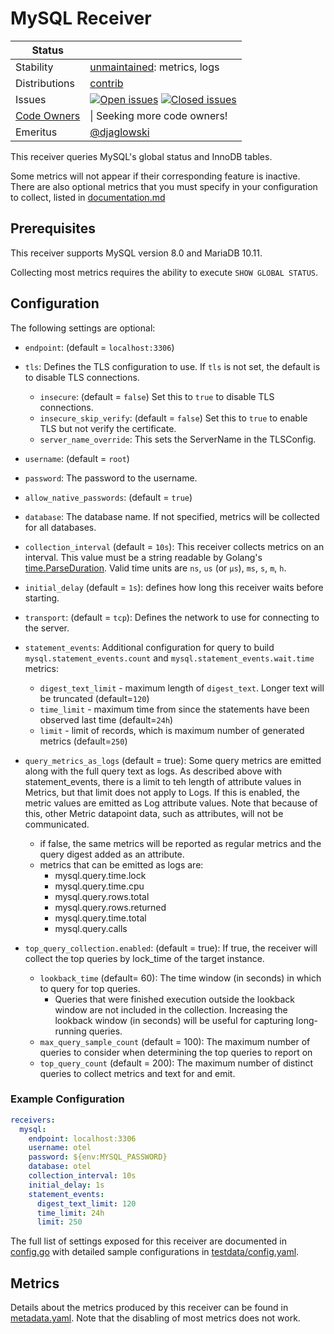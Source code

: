 # MySQL Receiver

<!-- status autogenerated section -->
| Status        |           |
| ------------- |-----------|
| Stability     | [unmaintained]: metrics, logs   |
| Distributions | [contrib] |
| Issues        | [![Open issues](https://img.shields.io/github/issues-search/open-telemetry/opentelemetry-collector-contrib?query=is%3Aissue%20is%3Aopen%20label%3Areceiver%2Fmysql%20&label=open&color=orange&logo=opentelemetry)](https://github.com/open-telemetry/opentelemetry-collector-contrib/issues?q=is%3Aopen+is%3Aissue+label%3Areceiver%2Fmysql) [![Closed issues](https://img.shields.io/github/issues-search/open-telemetry/opentelemetry-collector-contrib?query=is%3Aissue%20is%3Aclosed%20label%3Areceiver%2Fmysql%20&label=closed&color=blue&logo=opentelemetry)](https://github.com/open-telemetry/opentelemetry-collector-contrib/issues?q=is%3Aclosed+is%3Aissue+label%3Areceiver%2Fmysql) |
| [Code Owners](https://github.com/open-telemetry/opentelemetry-collector-contrib/blob/main/CONTRIBUTING.md#becoming-a-code-owner)    |  \| Seeking more code owners! |
| Emeritus      | [@djaglowski](https://www.github.com/djaglowski) |

[unmaintained]: https://github.com/open-telemetry/opentelemetry-collector/blob/main/docs/component-stability.md#unmaintained
[contrib]: https://github.com/open-telemetry/opentelemetry-collector-releases/tree/main/distributions/otelcol-contrib
<!-- end autogenerated section -->

This receiver queries MySQL's global status and InnoDB tables.

Some metrics will not appear if their corresponding feature is inactive.  
There are also optional metrics that you must specify in your configuration to collect,  listed in [documentation.md](./documentation.md) 

## Prerequisites

This receiver supports MySQL version 8.0 and MariaDB 10.11.

Collecting most metrics requires the ability to execute `SHOW GLOBAL STATUS`.

## Configuration


The following settings are optional:
- `endpoint`: (default = `localhost:3306`)
- `tls`: Defines the TLS configuration to use. If `tls` is not set, the default is to disable TLS connections.
  - `insecure`: (default = `false`) Set this to `true` to disable TLS connections.
  - `insecure_skip_verify`: (default = `false`) Set this to `true` to enable TLS but not verify the certificate.
  - `server_name_override`: This sets the ServerName in the TLSConfig.  
- `username`: (default = `root`)
- `password`: The password to the username.
- `allow_native_passwords`: (default = `true`)
- `database`: The database name. If not specified, metrics will be collected for all databases.

- `collection_interval` (default = `10s`): This receiver collects metrics on an interval. This value must be a string readable by Golang's [time.ParseDuration](https://pkg.go.dev/time#ParseDuration). Valid time units are `ns`, `us` (or `µs`), `ms`, `s`, `m`, `h`.
- `initial_delay` (default = `1s`): defines how long this receiver waits before starting.

- `transport`: (default = `tcp`): Defines the network to use for connecting to the server.
- `statement_events`: Additional configuration for query to build `mysql.statement_events.count` and `mysql.statement_events.wait.time` metrics:
  - `digest_text_limit` - maximum length of `digest_text`. Longer text will be truncated (default=`120`)
  - `time_limit` - maximum time from since the statements have been observed last time (default=`24h`)
  - `limit` - limit of records, which is maximum number of generated metrics (default=`250`)

- `query_metrics_as_logs` (default = true): Some query metrics are emitted along with the full query text as logs. As described above with statement_events, there is a limit to teh length of attribute values in Metrics, but that limit does not apply to Logs. If this is enabled, the metric values are emitted as Log attribute values. Note that because of this, other Metric datapoint data, such as attributes, will not be communicated.
  - if false, the same metrics will be reported as regular metrics and the query digest added as an attribute.
  - metrics that can be emitted as logs are:
    - mysql.query.time.lock
    - mysql.query.time.cpu
    - mysql.query.rows.total
    - mysql.query.rows.returned
    - mysql.query.time.total
    - mysql.query.calls
- `top_query_collection.enabled`: (default = true): If true, the receiver will collect the top queries by lock_time of the target instance.
  - `lookback_time` (default= 60): The time window (in seconds) in which to query for top queries.
    - Queries that were finished execution outside the lookback window are not included in the collection. Increasing the lookback window (in seconds) will be useful for capturing long-running queries.
  - `max_query_sample_count` (default = 100): The maximum number of queries to consider when determining the top queries to report on
  - `top_query_count` (default = 200): The maximum number of distinct queries to collect metrics and text for and emit.
### Example Configuration

```yaml
receivers:
  mysql:
    endpoint: localhost:3306
    username: otel
    password: ${env:MYSQL_PASSWORD}
    database: otel
    collection_interval: 10s
    initial_delay: 1s
    statement_events:
      digest_text_limit: 120
      time_limit: 24h
      limit: 250
```

The full list of settings exposed for this receiver are documented in [config.go](./config.go) with detailed sample configurations in [testdata/config.yaml](./testdata/config.yaml).

## Metrics

Details about the metrics produced by this receiver can be found in [metadata.yaml](./metadata.yaml). Note that the disabling of most metrics does not work.

